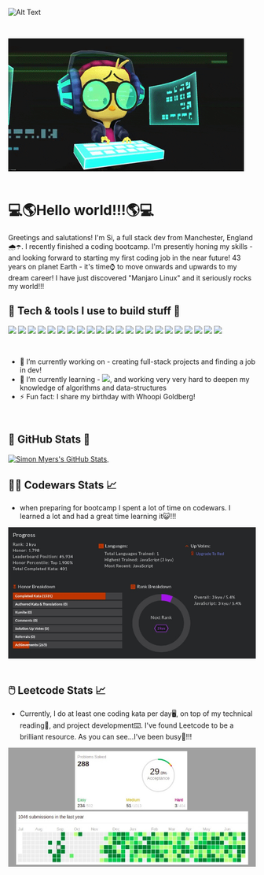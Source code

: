 ![Alt Text](https://scontent.fman2-1.fna.fbcdn.net/v/t1.6435-9/211740740_10161365700035031_7415347136007861351_n.jpg?_nc_cat=103&ccb=1-3&_nc_sid=730e14&_nc_ohc=vq62_ZS3ZAEAX_3Sf-l&tn=CPLMNQlGA3lfzFqG&_nc_ht=scontent.fman2-1.fna&oh=d492a7045b1247d5d88e0a072fae415a&oe=60E3BB76)

&nbsp;
&nbsp;
&nbsp;
&nbsp;

![hippo](./loony.gif)
&nbsp;
&nbsp;
&nbsp;
&nbsp;

# 💻🌎Hello world!!!🌎💻

Greetings and salutations! I'm Si, a full stack dev from Manchester, England🌧️☂️. I recently finished a coding bootcamp. I'm presently honing my skills - and looking forward to starting my first coding job in the near future! 43 years on planet Earth - it's time⌚ to move onwards and upwards to my dream career!  I have  just discovered  "Manjaro Linux" and it seriously rocks my world!!!

## 🔧 Tech & tools I use to build stuff 🔧

![](https://img.shields.io/badge/Windows-0078D6?style=flat&logo=windows&logoColor=white) ![](https://img.shields.io/badge/Linux-FCC624?style=flat&logo=linux&logoColor=black) ![](https://img.shields.io/badge/javascript-%23323330.svg?style=flat&logo=javascript&logoColor=%23F7DF1E) ![](https://img.shields.io/badge/node.js-%2343853D.svg?style=flat&logo=node-dot-js&logoColor=white) ![](https://img.shields.io/badge/html5-%23E34F26.svg?style=flat&logo=html5&logoColor=white) ![](https://img.shields.io/badge/css3-%231572B6.svg?style=flat&logo=css3&logoColor=white) ![](https://img.shields.io/badge/express.js-%23404d59.svg?style=flat&logo=express&logoColor=%2361DAFB") ![](https://img.shields.io/badge/react-%2320232a.svg?style=flat&logo=react&logoColor=%2361DAFB) ![](https://img.shields.io/badge/tailwindcss-%2338B2AC.svg?style=flat&logo=tailwind-css&logoColor=white) ![](https://img.shields.io/badge/bootstrap-%23563D7C.svg?style=flat&logo=bootstrap&logoColor=white) ![](https://img.shields.io/badge/materialui-%230081CB.svg?style=flat&logo=material-ui&logoColor=white) ![](https://img.shields.io/badge/jquery-%230769AD.svg?style=flat&logo=jquery&logoColor=white) ![](https://img.shields.io/badge/figma-%23F24E1E.svg?style=flat&logo=figma&logoColor=white) ![](https://img.shields.io/badge/VisualStudioCode-0078d7.svg?style=flat&logo=visual-studio-code&logoColor=white) ![](https://img.shields.io/badge/git-%23F05033.svg?style=flat&logo=git&logoColor=white) ![](https://img.shields.io/badge/github-%23121011.svg?style=flat&logo=github&logoColor=white) ![](https://img.shields.io/badge/heroku-%23430098.svg?style=flat&logo=heroku&logoColor=white) ![](https://img.shields.io/badge/mysql-%2300f.svg?style=flat&logo=mysql&logoColor=white) ![](https://img.shields.io/badge/MongoDB-%234ea94b.svg?style=flat&logo=mongodb&logoColor=white) ![](https://img.shields.io/badge/-jest-%23C21325?style=flat&logo=jest&logoColor=white) ![](https://img.shields.io/badge/Trello-%23026AA7.svg?style=flat&logo=Trello&logoColor=white) ![](https://img.shields.io/badge/Postman-FF6C37?style=flat&logo=postman&logoColor=red)

&nbsp;
&nbsp;

- 🔭 I’m currently working on - creating full-stack projects and finding a job in dev!
- 🌱 I’m currently learning - ![](https://img.shields.io/badge/vuejs-%2335495e.svg?style=flat&logo=vue-dot-js&logoColor=%234FC08D), and working very very hard to deepen my knowledge of algorithms and data-structures
- ⚡ Fun fact: I share my birthday with Whoopi Goldberg!

&nbsp;

## 🧮 GitHub Stats 🧮

<a href="https://github.com/hyperkarmic/hyperkarmic">
<img align="center" src="https://github-readme-stats.vercel.app/api?username=hyperkarmic&show_icons=true&line_height=27&count_private=true&title_color=ffffff&text_color=c9cacc&icon_color=2bbc8a&bg_color=1d1f21" alt="Simon Myers's GitHub Stats" />
</a>
&nbsp;
&nbsp;

## 🧑‍💻 Codewars Stats 📈

- when preparing for bootcamp I spent a lot of time on codewars. I learned a lot and had a great time learning it😺!!!

![Alt Text](./codewars.jpg)
&nbsp;

## 🖱️ Leetcode Stats 📈

- Currently, I do at least one coding kata per day🖥️, on top of my technical reading📖, and project development⌨️. I've found Leetcode to be a brilliant resource. As you can see...I've been busy💪!!!

![Alt Text](./leetstats.jpg)

<!--
**hyperkarmic/hyperkarmic** is a ✨ _special_ ✨ repository because its `README.md` (this file) appears on your GitHub profile.

Here are some ideas to get you started:

- 🔭 I’m currently working on ...
- 🌱 I’m currently learning ...
- 👯 I’m looking to collaborate on ...
- 🤔 I’m looking for help with ...
- 💬 Ask me about ...
- 📫 How to reach me: ...
- 😄 Pronouns: ...
- ⚡ Fun fact: ...
-->
